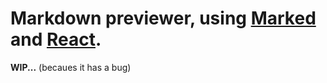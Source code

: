 # Markdown previewer, using [Marked](https://marked.js.org/) and [React](https://reactjs.org).

**WIP...** (becaues it has a bug)